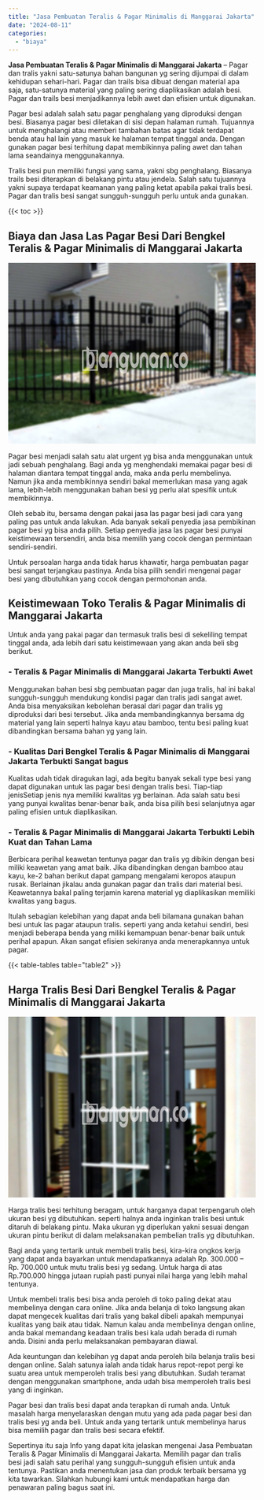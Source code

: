 ```yaml
---
title: "Jasa Pembuatan Teralis & Pagar Minimalis di Manggarai Jakarta"
date: "2024-08-11"
categories: 
  - "biaya"
---
```


**Jasa Pembuatan Teralis & Pagar Minimalis di Manggarai Jakarta** – Pagar dan tralis yakni satu-satunya bahan bangunan yg sering dijumpai di dalam kehidupan sehari-hari. Pagar dan trails bisa dibuat dengan material apa saja, satu-satunya material yang paling sering diaplikasikan adalah besi. Pagar dan trails besi menjadikannya lebih awet dan efisien untuk digunakan.

Pagar besi adalah salah satu pagar penghalang yang diproduksi dengan besi. Biasanya pagar besi diletakan di sisi depan halaman rumah. Tujuannya untuk menghalangi atau memberi tambahan batas agar tidak terdapat benda atau hal lain yang masuk ke halaman tempat tinggal anda. Dengan gunakan pagar besi terhitung dapat membikinnya paling awet dan tahan lama seandainya menggunakannya.

Tralis besi pun memiliki fungsi yang sama, yakni sbg penghalang. Biasanya trails besi diterapkan di belakang pintu atau jendela. Salah satu tujuannya yakni supaya terdapat keamanan yang paling ketat apabila pakai tralis besi. Pagar dan tralis besi sangat sungguh-sungguh perlu untuk anda gunakan.

{{< toc >}}

## Biaya dan Jasa Las Pagar Besi Dari Bengkel Teralis & Pagar Minimalis di Manggarai Jakarta

![Jasa Pembuatan Teralis & Pagar Minimalis di Manggarai Jakarta](/images/pagar-minimalis-murah-67.png)

Pagar besi menjadi salah satu alat urgent yg bisa anda menggunakan untuk jadi sebuah penghalang. Bagi anda yg menghendaki memakai pagar besi di halaman diantara tempat tinggal anda, maka anda perlu membelinya. Namun jika anda membikinnya sendiri bakal memerlukan masa yang agak lama, lebih-lebih menggunakan bahan besi yg perlu alat spesifik untuk membikinnya.

Oleh sebab itu, bersama dengan pakai jasa las pagar besi jadi cara yang paling pas untuk anda lakukan. Ada banyak sekali penyedia jasa pembikinan pagar besi yg bisa anda pilih. Setiap penyedia jasa las pagar besi punyai keistimewaan tersendiri, anda bisa memilih yang cocok dengan permintaan sendiri-sendiri.

Untuk persoalan harga anda tidak harus khawatir, harga pembuatan pagar besi sangat terjangkau pastinya. Anda bisa pilih sendiri mengenai pagar besi yang dibutuhkan yang cocok dengan permohonan anda.

## Keistimewaan Toko Teralis & Pagar Minimalis di Manggarai Jakarta

Untuk anda yang pakai pagar dan termasuk tralis besi di sekeliling tempat tinggal anda, ada lebih dari satu keistimewaan yang akan anda beli sbg berikut.

### \- Teralis & Pagar Minimalis di Manggarai Jakarta Terbukti Awet

Menggunakan bahan besi sbg pembuatan pagar dan juga tralis, hal ini bakal sungguh-sungguh mendukung kondisi pagar dan tralis jadi sangat awet. Anda bisa menyaksikan kebolehan berasal dari pagar dan tralis yg diproduksi dari besi tersebut. Jika anda membandingkannya bersama dg material yang lain seperti halnya kayu atau bamboo, tentu besi paling kuat dibandingkan bersama bahan yg yang lain.

### \- Kualitas Dari Bengkel Teralis & Pagar Minimalis di Manggarai Jakarta Terbukti Sangat bagus

Kualitas udah tidak diragukan lagi, ada begitu banyak sekali type besi yang dapat digunakan untuk las pagar besi dengan tralis besi. Tiap-tiap jenisSetiap jenis nya memiliki kwalitas yg berlainan. Ada salah satu besi yang punyai kwalitas benar-benar baik, anda bisa pilih besi selanjutnya agar paling efisien untuk diaplikasikan.

### \- Teralis & Pagar Minimalis di Manggarai Jakarta Terbukti Lebih Kuat dan Tahan Lama

Berbicara perihal keawetan tentunya pagar dan tralis yg dibikin dengan besi miliki keawetan yang amat baik. Jika dibandingkan dengan bamboo atau kayu, ke-2 bahan berikut dapat gampang mengalami keropos ataupun rusak. Berlainan jikalau anda gunakan pagar dan tralis dari material besi. Keawetannya bakal paling terjamin karena material yg diaplikasikan memiliki kwalitas yang bagus.

Itulah sebagian kelebihan yang dapat anda beli bilamana gunakan bahan besi untuk las pagar ataupun tralis. seperti yang anda ketahui sendiri, besi menjadi beberapa benda yang miliki kemampuan benar-benar baik untuk perihal apapun. Akan sangat efisien sekiranya anda menerapkannya untuk pagar.

{{< table-tables table="table2" >}}

## Harga Tralis Besi Dari Bengkel Teralis & Pagar Minimalis di Manggarai Jakarta

![Jasa Pembuatan Teralis & Pagar Minimalis di Manggarai Jakarta](/images/teralis-minimalis-murah-39.png)

Harga tralis besi terhitung beragam, untuk harganya dapat terpengaruh oleh ukuran besi yg dibutuhkan. seperti halnya anda inginkan tralis besi untuk ditaruh di belakang pintu. Maka ukuran yg diperlukan yakni sesuai dengan ukuran pintu berikut di dalam melaksanakan pembelian tralis yg dibutuhkan.

Bagi anda yang tertarik untuk membeli tralis besi, kira-kira ongkos kerja yang dapat anda bayarkan untuk mendapatkannya adalah Rp. 300.000 – Rp. 700.000 untuk mutu tralis besi yg sedang. Untuk harga di atas Rp.700.000 hingga jutaan rupiah pasti punyai nilai harga yang lebih mahal tentunya.

Untuk membeli tralis besi bisa anda peroleh di toko paling dekat atau membelinya dengan cara online. Jika anda belanja di toko langsung akan dapat mengecek kualitas dari tralis yang bakal dibeli apakah mempunyai kualitas yang baik atau tidak. Namun kalau anda membelinya dengan online, anda bakal memandang keadaan tralis besi kala udah berada di rumah anda. Disini anda perlu melaksanakan pembayaran diawal.

Ada keuntungan dan kelebihan yg dapat anda peroleh bila belanja tralis besi dengan online. Salah satunya ialah anda tidak harus repot-repot pergi ke suatu area untuk memperoleh tralis besi yang dibutuhkan. Sudah teramat dengan menggunakan smartphone, anda udah bisa memperoleh tralis besi yang di inginkan.

Pagar besi dan tralis besi dapat anda terapkan di rumah anda. Untuk masalah harga menyelaraskan dengan mutu yang ada pada pagar besi dan tralis besi yg anda beli. Untuk anda yang tertarik untuk membelinya harus bisa memilih pagar dan tralis besi secara efektif.

Sepertinya itu saja Info yang dapat kita jelaskan mengenai Jasa Pembuatan Teralis & Pagar Minimalis di Manggarai Jakarta. Memilih pagar dan tralis besi jadi salah satu perihal yang sungguh-sungguh efisien untuk anda tentunya. Pastikan anda menentukan jasa dan produk terbaik bersama yg kita tawarkan. Silahkan hubungi kami untuk mendapatkan harga dan penawaran paling bagus saat ini.
